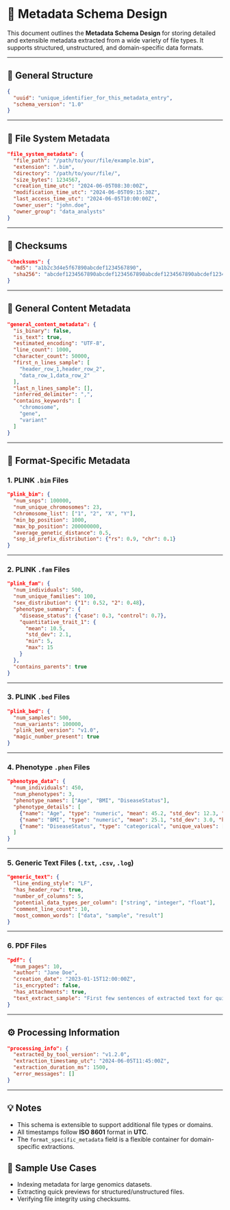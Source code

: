 # 📘 Metadata Schema Design

This document outlines the **Metadata Schema Design** for storing detailed and extensible metadata extracted from a wide variety of file types. It supports structured, unstructured, and domain-specific data formats.

---

## 🔹 General Structure

```json
{
  "uuid": "unique_identifier_for_this_metadata_entry",
  "schema_version": "1.0"
}
```

---

## 📁 File System Metadata

```json
"file_system_metadata": {
  "file_path": "/path/to/your/file/example.bim",
  "extension": ".bim",
  "directory": "/path/to/your/file/",
  "size_bytes": 1234567,
  "creation_time_utc": "2024-06-05T08:30:00Z",
  "modification_time_utc": "2024-06-05T09:15:30Z",
  "last_access_time_utc": "2024-06-05T10:00:00Z",
  "owner_user": "john.doe",
  "owner_group": "data_analysts"
}
```

---

## 🔐 Checksums

```json
"checksums": {
  "md5": "a1b2c3d4e5f67890abcdef1234567890",
  "sha256": "abcdef1234567890abcdef1234567890abcdef1234567890abcdef1234567890"
}
```

---

## 📄 General Content Metadata

```json
"general_content_metadata": {
  "is_binary": false,
  "is_text": true,
  "estimated_encoding": "UTF-8",
  "line_count": 1000,
  "character_count": 50000,
  "first_n_lines_sample": [
    "header_row_1,header_row_2",
    "data_row_1,data_row_2"
  ],
  "last_n_lines_sample": [],
  "inferred_delimiter": ",",
  "contains_keywords": [
    "chromosome",
    "gene",
    "variant"
  ]
}
```

---

## 🧬 Format-Specific Metadata

### 1. **PLINK `.bim` Files**

```json
"plink_bim": {
  "num_snps": 100000,
  "num_unique_chromosomes": 23,
  "chromosome_list": ["1", "2", "X", "Y"],
  "min_bp_position": 1000,
  "max_bp_position": 200000000,
  "average_genetic_distance": 0.5,
  "snp_id_prefix_distribution": {"rs": 0.9, "chr": 0.1}
}
```

---

### 2. **PLINK `.fam` Files**

```json
"plink_fam": {
  "num_individuals": 500,
  "num_unique_families": 100,
  "sex_distribution": {"1": 0.52, "2": 0.48},
  "phenotype_summary": {
    "disease_status": {"case": 0.3, "control": 0.7},
    "quantitative_trait_1": {
      "mean": 10.5,
      "std_dev": 2.1,
      "min": 5,
      "max": 15
    }
  },
  "contains_parents": true
}
```

---

### 3. **PLINK `.bed` Files**

```json
"plink_bed": {
  "num_samples": 500,
  "num_variants": 100000,
  "plink_bed_version": "v1.0",
  "magic_number_present": true
}
```

---

### 4. **Phenotype `.phen` Files**

```json
"phenotype_data": {
  "num_individuals": 450,
  "num_phenotypes": 3,
  "phenotype_names": ["Age", "BMI", "DiseaseStatus"],
  "phenotype_details": [
    {"name": "Age", "type": "numeric", "mean": 45.2, "std_dev": 12.3, "has_missing_values": false},
    {"name": "BMI", "type": "numeric", "mean": 25.1, "std_dev": 3.0, "has_missing_values": true},
    {"name": "DiseaseStatus", "type": "categorical", "unique_values": ["Healthy", "Affected"], "has_missing_values": false}
  ]
}
```

---

### 5. **Generic Text Files (`.txt`, `.csv`, `.log`)**

```json
"generic_text": {
  "line_ending_style": "LF",
  "has_header_row": true,
  "number_of_columns": 5,
  "potential_data_types_per_column": ["string", "integer", "float"],
  "comment_line_count": 10,
  "most_common_words": ["data", "sample", "result"]
}
```

---

### 6. **PDF Files**

```json
"pdf": {
  "num_pages": 10,
  "author": "Jane Doe",
  "creation_date": "2023-01-15T12:00:00Z",
  "is_encrypted": false,
  "has_attachments": true,
  "text_extract_sample": "First few sentences of extracted text for quick view..."
}
```

---

## ⚙️ Processing Information

```json
"processing_info": {
  "extracted_by_tool_version": "v1.2.0",
  "extraction_timestamp_utc": "2024-06-05T11:45:00Z",
  "extraction_duration_ms": 1500,
  "error_messages": []
}
```

---

## 💡 Notes

- This schema is extensible to support additional file types or domains.
- All timestamps follow **ISO 8601** format in **UTC**.
- The `format_specific_metadata` field is a flexible container for domain-specific extractions.


## 🧪 Sample Use Cases

- Indexing metadata for large genomics datasets.
- Extracting quick previews for structured/unstructured files.
- Verifying file integrity using checksums.
